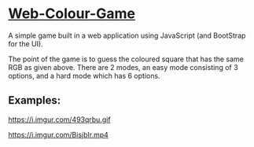 [Web-Colour-Game](https://github.com/TheLuciferX/Web-Colour-Game)
===============

A simple game built in a web application using JavaScript (and BootStrap for the UI).

The point of the game is to guess the coloured square that has the same RGB as given above.
There are 2 modes, an easy mode consisting of 3 options, and a hard mode which has 6 options.

Examples:
---------
https://i.imgur.com/493qrbu.gif

https://i.imgur.com/BisjbIr.mp4
